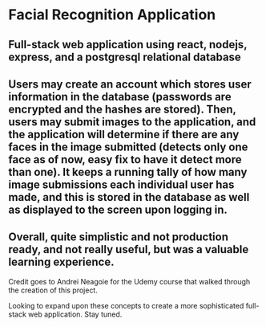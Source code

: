 # Facial Recognition Application

## Full-stack web application using react, nodejs, express, and a postgresql relational database

## Users may create an account which stores user information in the database (passwords are encrypted and the hashes are stored). Then, users may submit images to the application, and the application will determine if there are any faces in the image submitted (detects only one face as of now, easy fix to have it detect more than one). It keeps a running tally of how many image submissions each individual user has made, and this is stored in the database as well as displayed to the screen upon logging in. 

## Overall, quite simplistic and not production ready, and not really useful, but was a valuable learning experience.

Credit goes to Andrei Neagoie for the Udemy course that walked through the creation of this project.

Looking to expand upon these concepts to create a more sophisticated full-stack web application. Stay tuned.
